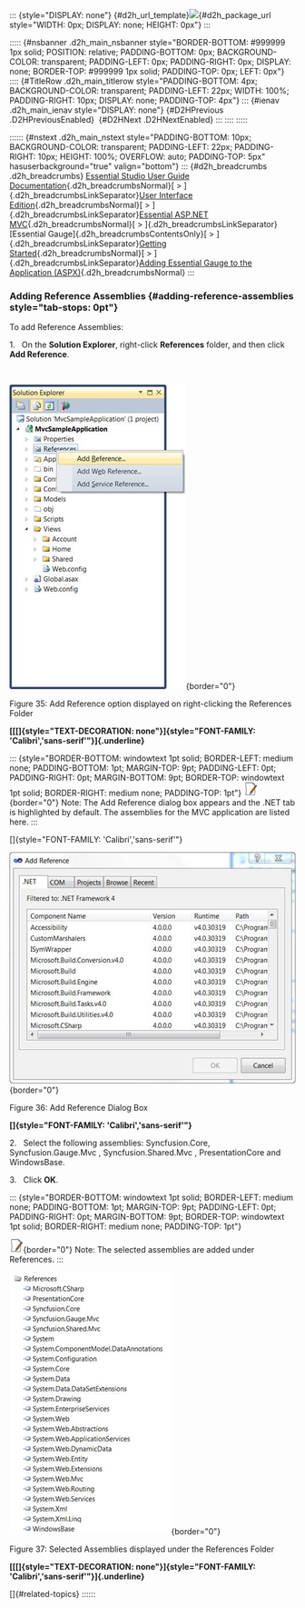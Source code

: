 ::: {style="DISPLAY: none"}
[](ms-xhelp:///?Id=d2h_url_template){#d2h_url_template}![](!package_url!){#d2h_package_url style="WIDTH: 0px; DISPLAY: none; HEIGHT: 0px"}
:::

::::: {#nsbanner .d2h_main_nsbanner style="BORDER-BOTTOM: #999999 1px solid; POSITION: relative; PADDING-BOTTOM: 0px; BACKGROUND-COLOR: transparent; PADDING-LEFT: 0px; PADDING-RIGHT: 0px; DISPLAY: none; BORDER-TOP: #999999 1px solid; PADDING-TOP: 0px; LEFT: 0px"}
:::: {#TitleRow .d2h_main_titlerow style="PADDING-BOTTOM: 4px; BACKGROUND-COLOR: transparent; PADDING-LEFT: 22px; WIDTH: 100%; PADDING-RIGHT: 10px; DISPLAY: none; PADDING-TOP: 4px"}
::: {#ienav .d2h_main_ienav style="DISPLAY: none"}
[](ms-xhelp:///?Id=6a9b5bee-53a2-46cf-99d3-3c3d407362c1){#D2HPrevious .D2HPreviousEnabled}  [](ms-xhelp:///?Id=8b71e44f-5a78-4db1-b2e6-21901aa93fda){#D2HNext .D2HNextEnabled}
:::
::::
:::::

:::::: {#nstext .d2h_main_nstext style="PADDING-BOTTOM: 10px; BACKGROUND-COLOR: transparent; PADDING-LEFT: 22px; PADDING-RIGHT: 10px; HEIGHT: 100%; OVERFLOW: auto; PADDING-TOP: 5px" hasuserbackground="true" valign="bottom"}
::: {#d2h_breadcrumbs .d2h_breadcrumbs}
[Essential Studio User Guide Documentation](ms-xhelp:///?Id=12457748-09e3-4d74-a240-8e049cedf030){.d2h_breadcrumbsNormal}[ \> ]{.d2h_breadcrumbsLinkSeparator}[User Interface Edition](ms-xhelp:///?Id=c29296b7-531c-413b-a0ec-488ca1f7f669){.d2h_breadcrumbsNormal}[ \> ]{.d2h_breadcrumbsLinkSeparator}[Essential ASP.NET MVC](ms-xhelp:///?Id=4b14e7d1-65c4-4f67-b1aa-2c37709905a5){.d2h_breadcrumbsNormal}[ \> ]{.d2h_breadcrumbsLinkSeparator}[Essential Gauge]{.d2h_breadcrumbsContentsOnly}[ \> ]{.d2h_breadcrumbsLinkSeparator}[Getting Started](ms-xhelp:///?Id=0eb97268-6d10-4db1-8ac8-dab54249067e){.d2h_breadcrumbsNormal}[ \> ]{.d2h_breadcrumbsLinkSeparator}[Adding Essential Gauge to the Application (ASPX)](ms-xhelp:///?Id=6a9b5bee-53a2-46cf-99d3-3c3d407362c1){.d2h_breadcrumbsNormal}
:::

### Adding Reference Assemblies {#adding-reference-assemblies style="tab-stops: 0pt"}

To add Reference Assemblies:

1.   On the **Solution Explorer**, right-click **References** folder, and then click **Add Reference**.

 

![](ImagesExt/image57_40.jpg){border="0"}

Figure 35: Add Reference option displayed on right-clicking the References Folder

**[[[]{style="TEXT-DECORATION: none"}]{style="FONT-FAMILY: 'Calibri','sans-serif'"}]{.underline}** 

::: {style="BORDER-BOTTOM: windowtext 1pt solid; BORDER-LEFT: medium none; PADDING-BOTTOM: 1pt; MARGIN-TOP: 9pt; PADDING-LEFT: 0pt; PADDING-RIGHT: 0pt; MARGIN-BOTTOM: 9pt; BORDER-TOP: windowtext 1pt solid; BORDER-RIGHT: medium none; PADDING-TOP: 1pt"}
![Description: C:\\Documents and Settings\\jananit\\Desktop\\Dataicon.jpg](ImagesExt/image57_9.jpg){border="0"} Note: The Add Reference dialog box appears and the .NET tab is highlighted by default. The assemblies for the MVC application are listed here.
:::

[]{style="FONT-FAMILY: 'Calibri','sans-serif'"} 

![](ImagesExt/image57_41.jpg){border="0"}

Figure 36: Add Reference Dialog Box

**[]{style="FONT-FAMILY: 'Calibri','sans-serif'"}** 

2.   Select the following assemblies: Syncfusion.Core, Syncfusion.Gauge.Mvc , Syncfusion.Shared.Mvc , PresentationCore and WindowsBase.

3.   Click **OK**.

::: {style="BORDER-BOTTOM: windowtext 1pt solid; BORDER-LEFT: medium none; PADDING-BOTTOM: 1pt; MARGIN-TOP: 9pt; PADDING-LEFT: 0pt; PADDING-RIGHT: 0pt; MARGIN-BOTTOM: 9pt; BORDER-TOP: windowtext 1pt solid; BORDER-RIGHT: medium none; PADDING-TOP: 1pt"}
 

![Description: C:\\Documents and Settings\\jananit\\Desktop\\Dataicon.jpg](ImagesExt/image57_9.jpg){border="0"} Note: The selected assemblies are added under References.
:::

![Description: C:\\Users\\krishnarajd\\Desktop\\Documents_Updated\\GaugeImages\\sshot-4.png](ImagesExt/image57_42.jpg){border="0"}

Figure 37: Selected Assemblies displayed under the References Folder

**[[[]{style="TEXT-DECORATION: none"}]{style="FONT-FAMILY: 'Calibri','sans-serif'"}]{.underline}** 

[]{#related-topics}
::::::
